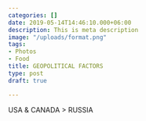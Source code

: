 ```yaml
---
categories: []
date: 2019-05-14T14:46:10.000+06:00
description: This is meta description
image: "/uploads/format.png"
tags:
- Photos
- Food
title: GEOPOLITICAL FACTORS
type: post
draft: true

---
```

USA & CANADA > RUSSIA